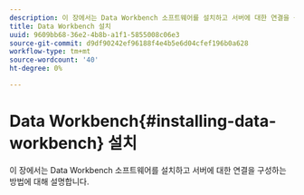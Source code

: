 ```yaml
---
description: 이 장에서는 Data Workbench 소프트웨어를 설치하고 서버에 대한 연결을 구성하는 방법에 대해 설명합니다.
title: Data Workbench 설치
uuid: 9609bb68-36e2-4b8b-a1f1-5855008c06e3
source-git-commit: d9df90242ef96188f4e4b5e6d04cfef196b0a628
workflow-type: tm+mt
source-wordcount: '40'
ht-degree: 0%

---
```



# Data Workbench{#installing-data-workbench} 설치

이 장에서는 Data Workbench 소프트웨어를 설치하고 서버에 대한 연결을 구성하는 방법에 대해 설명합니다.

